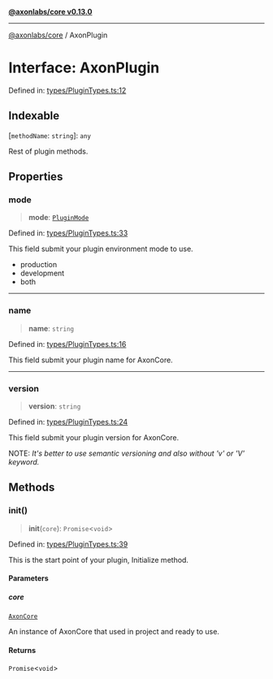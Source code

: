 [**@axonlabs/core v0.13.0**](../README.md)

***

[@axonlabs/core](../globals.md) / AxonPlugin

# Interface: AxonPlugin

Defined in: [types/PluginTypes.ts:12](https://github.com/AxonJsLabs/AxonJs/blob/443c878e407aac4d555b412a63d998c861697725/src/types/PluginTypes.ts#L12)

## Indexable

\[`methodName`: `string`\]: `any`

Rest of plugin methods.

## Properties

### mode

> **mode**: [`PluginMode`](../type-aliases/PluginMode.md)

Defined in: [types/PluginTypes.ts:33](https://github.com/AxonJsLabs/AxonJs/blob/443c878e407aac4d555b412a63d998c861697725/src/types/PluginTypes.ts#L33)

This field submit your plugin environment mode to use.

- production
- development
- both

***

### name

> **name**: `string`

Defined in: [types/PluginTypes.ts:16](https://github.com/AxonJsLabs/AxonJs/blob/443c878e407aac4d555b412a63d998c861697725/src/types/PluginTypes.ts#L16)

This field submit your plugin name for AxonCore.

***

### version

> **version**: `string`

Defined in: [types/PluginTypes.ts:24](https://github.com/AxonJsLabs/AxonJs/blob/443c878e407aac4d555b412a63d998c861697725/src/types/PluginTypes.ts#L24)

This field submit your plugin version for AxonCore.

NOTE:
*It's better to use semantic versioning and also without 'v' or 'V' keyword.*

## Methods

### init()

> **init**(`core`): `Promise`\<`void`\>

Defined in: [types/PluginTypes.ts:39](https://github.com/AxonJsLabs/AxonJs/blob/443c878e407aac4d555b412a63d998c861697725/src/types/PluginTypes.ts#L39)

This is the start point of your plugin, Initialize method.

#### Parameters

##### core

[`AxonCore`](../classes/AxonCore.md)

An instance of AxonCore that used in project and ready to use.

#### Returns

`Promise`\<`void`\>
